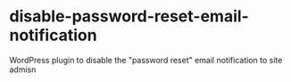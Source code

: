 # disable-password-reset-email-notification
WordPress plugin to disable the "password reset" email notification to site admisn
